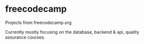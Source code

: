 # freecodecamp
Projects from freecodecamp.org

Currently mostly focusing on the database, backend & api, quality assurance courses.
